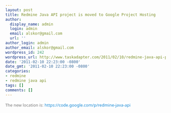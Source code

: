 ```yaml
---
layout: post
title: Redmine Java API project is moved to Google Project Hosting
author:
  display_name: admin
  login: admin
  email: alskor@gmail.com
  url: ''
author_login: admin
author_email: alskor@gmail.com
wordpress_id: 242
wordpress_url: http://www.taskadapter.com/2011/02/10/redmine-java-api-project-is-moved-to-google-project-hosting/
date: '2011-02-10 22:23:00 -0800'
date_gmt: '2011-02-10 22:23:00 -0800'
categories:
- redmine
- redmine java api
tags: []
comments: []
---
```

<p><span style="background-color: white;"><span style="color: #7a7a7a; font-family: 'Lucida Grande', 'Lucida Sans Unicode', 'Segoe UI', Helvetica, Arial, sans-serif; font-size: 13px; line-height: 20px;">The new location is:&nbsp;</span><a href="https://code.google.com/p/redmine-java-api" style="color: #1487d4; font-family: 'Lucida Grande', 'Lucida Sans Unicode', 'Segoe UI', Helvetica, Arial, sans-serif; font-size: 13px; line-height: 20px; text-decoration: none;">https://code.google.com/p/redmine-java-api</a></span></p>
